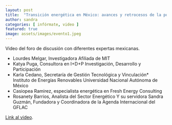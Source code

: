 ```yaml
---
layout: post
title:  "Transición energética en México: avances y retrocesos de la política energética nacional."
author: sandra
categories: [ infórmate, video ]
featured: true
image: assets/images/evento1.jpeg
---
```


Video del foro de discusión con diferentes expertas mexicanas.

- Lourdes Melgar, Investigadora Afiliada de MIT 
- Katya Puga, Consultora en I+D+P Investigación, Desarrollo y Participación 
- Karla Cedano, Secretaría de Gestión Tecnológica y Vinculación*
Instituto de Energías Renovables 
Universidad Nacional Autónoma de México
- Casiopea Ramirez, especialista energética en Fresh Energy Consulting 
- Rosanety Barrios, Analista del Sector Energético 
Y su servidora Sandra Guzmán, Fundadora y Coordinadora de la Agenda Internacional del GFLAC 


[Link al video][jekyll-docs].

[jekyll-docs]: https://www.youtube.com/watch?v=pqcsERUtQQU&feature=youtu.be&fbclid=IwAR02pjNTCIUIK1NDicy0RIozMASeC9_mk8pkU4gOgcz2fEzXQsGpa7ytH8U